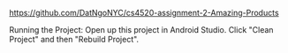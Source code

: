https://github.com/DatNgoNYC/cs4520-assignment-2-Amazing-Products

Running the Project:
Open up this project in Android Studio. Click "Clean Project" and then "Rebuild Project". 